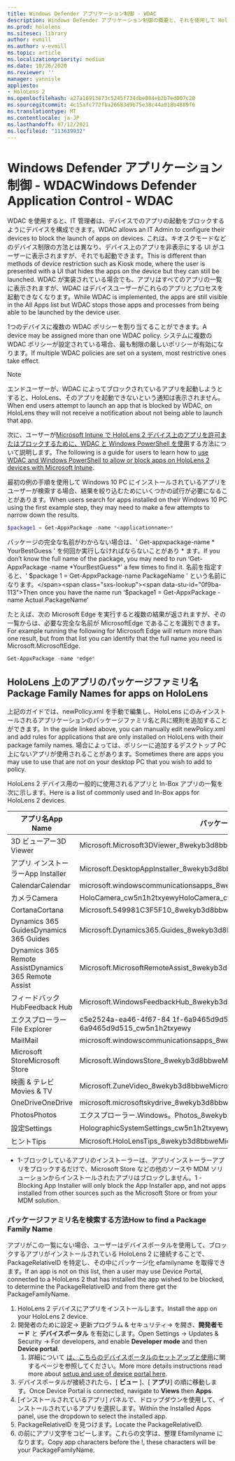 ```yaml
---
title: Windows Defender アプリケーション制御 - WDAC
description: Windows Defender アプリケーション制御の概要と、それを使用して HoloLens mixed reality デバイスを管理する方法について説明します。
ms.prod: hololens
ms.sitesec: library
author: evmill
ms.author: v-evmill
ms.topic: article
ms.localizationpriority: medium
ms.date: 10/26/2020
ms.reviewer: ''
manager: yannisle
appliesto:
- HoloLens 2
ms.openlocfilehash: a27a16913873c5245f734dbe084eb2b7ed007c20
ms.sourcegitcommit: 4c15afc772fba26683d9b75e38c44a018b4889f6
ms.translationtype: MT
ms.contentlocale: ja-JP
ms.lasthandoff: 07/12/2021
ms.locfileid: "113639932"
---
```

# <a name="windows-defender-application-control---wdac"></a><span data-ttu-id="0f9ba-103">Windows Defender アプリケーション制御 - WDAC</span><span class="sxs-lookup"><span data-stu-id="0f9ba-103">Windows Defender Application Control - WDAC</span></span>

<span data-ttu-id="0f9ba-104">WDAC を使用すると、IT 管理者は、デバイスでのアプリの起動をブロックするようにデバイスを構成できます。</span><span class="sxs-lookup"><span data-stu-id="0f9ba-104">WDAC allows an IT Admin to configure their devices to block the launch of apps on devices.</span></span> <span data-ttu-id="0f9ba-105">これは、キオスクモードなどのデバイス制限の方法とは異なり、デバイス上のアプリを非表示にする UI がユーザーに表示されますが、それでも起動できます。</span><span class="sxs-lookup"><span data-stu-id="0f9ba-105">This is different than methods of device restriction such as Kiosk mode, where  the user is presented with a UI that hides the apps on the device but they can still be launched.</span></span> <span data-ttu-id="0f9ba-106">WDAC が実装されている場合でも、アプリはすべてのアプリの一覧に表示されますが、WDAC はデバイスユーザーがこれらのアプリとプロセスを起動できなくなります。</span><span class="sxs-lookup"><span data-stu-id="0f9ba-106">While WDAC is implemented, the apps are still visible in the All Apps list but WDAC stops those apps and processes from being able to be launched by the device user.</span></span>

<span data-ttu-id="0f9ba-107">1つのデバイスに複数の WDAC ポリシーを割り当てることができます。</span><span class="sxs-lookup"><span data-stu-id="0f9ba-107">A device may be assigned more than one WDAC policy.</span></span> <span data-ttu-id="0f9ba-108">システムに複数の WDAC ポリシーが設定されている場合、最も制限の厳しいポリシーが有効になります。</span><span class="sxs-lookup"><span data-stu-id="0f9ba-108">If multiple WDAC policies are set on a system, most restrictive ones take effect.</span></span> 

> [!NOTE]
> <span data-ttu-id="0f9ba-109">エンドユーザーが、WDAC によってブロックされているアプリを起動しようとすると、HoloLens、そのアプリを起動できないという通知は表示されません。</span><span class="sxs-lookup"><span data-stu-id="0f9ba-109">When end users attempt to launch an app that is blocked by WDAC, on HoloLens they will not receive a notification about not being able to launch that app.</span></span>

<span data-ttu-id="0f9ba-110">次に、ユーザーが[Microsoft Intune で HoloLens 2 デバイス上のアプリを許可またはブロックするために、WDAC と Windows PowerShell を使用](/mem/intune/configuration/custom-profile-hololens)する方法について説明します。</span><span class="sxs-lookup"><span data-stu-id="0f9ba-110">The following is a guide for users to learn how to [use WDAC and Windows PowerShell to allow or block apps on HoloLens 2 devices with Microsoft Intune](/mem/intune/configuration/custom-profile-hololens).</span></span>

<span data-ttu-id="0f9ba-111">最初の例の手順を使用して Windows 10 PC にインストールされているアプリをユーザーが検索する場合、結果を絞り込むためにいくつかの試行が必要になることがあります。</span><span class="sxs-lookup"><span data-stu-id="0f9ba-111">When users search for apps installed on their Windows 10 PC using the first example step, they may need to make a few attempts to narrow down the results.</span></span>

```powershell
$package1 = Get-AppxPackage -name *<applicationname>*
``` 

<span data-ttu-id="0f9ba-112">パッケージの完全な名前がわからない場合は、' Get-appxpackage-name \* YourBestGuess ' を何回か実行しなければならないことがあり \* ます。</span><span class="sxs-lookup"><span data-stu-id="0f9ba-112">If you don’t know the full name of the package, you may need to run ‘Get-AppxPackage -name \*YourBestGuess\*’ a few times to find it.</span></span> <span data-ttu-id="0f9ba-113">名前を指定すると、' $package 1 = Get-AppxPackage-name PackageName ' という名前になります。</span><span class="sxs-lookup"><span data-stu-id="0f9ba-113">Then once you have the name run ‘$package1 = Get-AppxPackage -name Actual.PackageName‘</span></span>

<span data-ttu-id="0f9ba-114">たとえば、次の Microsoft Edge を実行すると複数の結果が返されますが、その一覧からは、必要な完全な名前が MicrosoftEdge であることを識別できます。</span><span class="sxs-lookup"><span data-stu-id="0f9ba-114">For example running the following for Microsoft Edge will return more than one result, but from that list you can identify that the full name you need is Microsoft.MicrosoftEdge.</span></span>

```powershell
Get-AppxPackage -name *edge*
``` 

## <a name="package-family-names-for-apps-on-hololens"></a><span data-ttu-id="0f9ba-115">HoloLens 上のアプリのパッケージファミリ名</span><span class="sxs-lookup"><span data-stu-id="0f9ba-115">Package Family Names for apps on HoloLens</span></span>

<span data-ttu-id="0f9ba-116">上記のガイドでは、newPolicy.xml を手動で編集し、HoloLens にのみインストールされるアプリケーションのパッケージファミリ名と共に規則を追加することができます。</span><span class="sxs-lookup"><span data-stu-id="0f9ba-116">In the guide linked above, you can manually edit newPolicy.xml and add rules for applications that are only installed on HoloLens with their package family names.</span></span> <span data-ttu-id="0f9ba-117">場合によっては、ポリシーに追加するデスクトップ PC 上にないアプリが使用されることがあります。</span><span class="sxs-lookup"><span data-stu-id="0f9ba-117">Sometimes there are apps you may use to use that are not on your desktop PC that you wish to add to policy.</span></span>

<span data-ttu-id="0f9ba-118">HoloLens 2 デバイス用の一般的に使用されるアプリと In-Box アプリの一覧を次に示します。</span><span class="sxs-lookup"><span data-stu-id="0f9ba-118">Here is a list of commonly used and In-Box apps for HoloLens 2 devices.</span></span>

| <span data-ttu-id="0f9ba-119">アプリ名</span><span class="sxs-lookup"><span data-stu-id="0f9ba-119">App Name</span></span>                   | <span data-ttu-id="0f9ba-120">パッケージ ファミリ名</span><span class="sxs-lookup"><span data-stu-id="0f9ba-120">Package Family Name</span></span>                                |
|----------------------------|----------------------------------------------------|
| <span data-ttu-id="0f9ba-121">3D ビューアー</span><span class="sxs-lookup"><span data-stu-id="0f9ba-121">3D Viewer</span></span>                  | <span data-ttu-id="0f9ba-122">Microsoft.Microsoft3DViewer_8wekyb3d8bbwe</span><span class="sxs-lookup"><span data-stu-id="0f9ba-122">Microsoft.Microsoft3DViewer_8wekyb3d8bbwe</span></span>          |
| <span data-ttu-id="0f9ba-123">アプリ インストーラー</span><span class="sxs-lookup"><span data-stu-id="0f9ba-123">App Installer</span></span>              | <span data-ttu-id="0f9ba-124">Microsoft.DesktopAppInstaller_8wekyb3d8bbwe <sup>1</sup></span><span class="sxs-lookup"><span data-stu-id="0f9ba-124">Microsoft.DesktopAppInstaller_8wekyb3d8bbwe <sup>1</sup></span></span>         |
| <span data-ttu-id="0f9ba-125">Calendar</span><span class="sxs-lookup"><span data-stu-id="0f9ba-125">Calendar</span></span>                   | <span data-ttu-id="0f9ba-126">microsoft.windowscommunicationsapps_8wekyb3d8bbwe</span><span class="sxs-lookup"><span data-stu-id="0f9ba-126">microsoft.windowscommunicationsapps_8wekyb3d8bbwe</span></span>  |
| <span data-ttu-id="0f9ba-127">カメラ</span><span class="sxs-lookup"><span data-stu-id="0f9ba-127">Camera</span></span>                     | <span data-ttu-id="0f9ba-128">HoloCamera_cw5n1h2txyewy</span><span class="sxs-lookup"><span data-stu-id="0f9ba-128">HoloCamera_cw5n1h2txyewy</span></span>                           |
| <span data-ttu-id="0f9ba-129">Cortana</span><span class="sxs-lookup"><span data-stu-id="0f9ba-129">Cortana</span></span>                    | <span data-ttu-id="0f9ba-130">Microsoft.549981C3F5F10_8wekyb3d8bbwe</span><span class="sxs-lookup"><span data-stu-id="0f9ba-130">Microsoft.549981C3F5F10_8wekyb3d8bbwe</span></span>              |
| <span data-ttu-id="0f9ba-131">Dynamics 365 Guides</span><span class="sxs-lookup"><span data-stu-id="0f9ba-131">Dynamics 365 Guides</span></span>        | <span data-ttu-id="0f9ba-132">Microsoft.Dynamics365.Guides_8wekyb3d8bbwe</span><span class="sxs-lookup"><span data-stu-id="0f9ba-132">Microsoft.Dynamics365.Guides_8wekyb3d8bbwe</span></span>         |
| <span data-ttu-id="0f9ba-133">Dynamics 365 Remote Assist</span><span class="sxs-lookup"><span data-stu-id="0f9ba-133">Dynamics 365 Remote Assist</span></span> | <span data-ttu-id="0f9ba-134">Microsoft.MicrosoftRemoteAssist_8wekyb3d8bbwe</span><span class="sxs-lookup"><span data-stu-id="0f9ba-134">Microsoft.MicrosoftRemoteAssist_8wekyb3d8bbwe</span></span>      |
| <span data-ttu-id="0f9ba-135">フィードバック Hub</span><span class="sxs-lookup"><span data-stu-id="0f9ba-135">Feedback Hub</span></span>               | <span data-ttu-id="0f9ba-136">Microsoft.WindowsFeedbackHub_8wekyb3d8bbwe</span><span class="sxs-lookup"><span data-stu-id="0f9ba-136">Microsoft.WindowsFeedbackHub_8wekyb3d8bbwe</span></span>         |
| <span data-ttu-id="0f9ba-137">エクスプローラー</span><span class="sxs-lookup"><span data-stu-id="0f9ba-137">File Explorer</span></span>              | <span data-ttu-id="0f9ba-138">c5e2524a-ea46-4f67-84 1f-6a9465d9d515_cw5n1h2txyewy</span><span class="sxs-lookup"><span data-stu-id="0f9ba-138">c5e2524a-ea46-4f67-841f-6a9465d9d515_cw5n1h2txyewy</span></span> |
| <span data-ttu-id="0f9ba-139">Mail</span><span class="sxs-lookup"><span data-stu-id="0f9ba-139">Mail</span></span>                       | <span data-ttu-id="0f9ba-140">microsoft.windowscommunicationsapps_8wekyb3d8bbwe</span><span class="sxs-lookup"><span data-stu-id="0f9ba-140">microsoft.windowscommunicationsapps_8wekyb3d8bbwe</span></span>  |
| <span data-ttu-id="0f9ba-141">Microsoft Store</span><span class="sxs-lookup"><span data-stu-id="0f9ba-141">Microsoft Store</span></span>            | <span data-ttu-id="0f9ba-142">Microsoft.WindowsStore_8wekyb3d8bbwe</span><span class="sxs-lookup"><span data-stu-id="0f9ba-142">Microsoft.WindowsStore_8wekyb3d8bbwe</span></span>               |
| <span data-ttu-id="0f9ba-143">映画 & テレビ</span><span class="sxs-lookup"><span data-stu-id="0f9ba-143">Movies & TV</span></span>                | <span data-ttu-id="0f9ba-144">Microsoft.ZuneVideo_8wekyb3d8bbwe</span><span class="sxs-lookup"><span data-stu-id="0f9ba-144">Microsoft.ZuneVideo_8wekyb3d8bbwe</span></span>                  |
| <span data-ttu-id="0f9ba-145">OneDrive</span><span class="sxs-lookup"><span data-stu-id="0f9ba-145">OneDrive</span></span>                   | <span data-ttu-id="0f9ba-146">microsoft.microsoftskydrive_8wekyb3d8bbwe</span><span class="sxs-lookup"><span data-stu-id="0f9ba-146">microsoft.microsoftskydrive_8wekyb3d8bbwe</span></span>          |
| <span data-ttu-id="0f9ba-147">Photos</span><span class="sxs-lookup"><span data-stu-id="0f9ba-147">Photos</span></span>                     | <span data-ttu-id="0f9ba-148">エクスプローラー.Windows。Photos_8wekyb3d8bbwe</span><span class="sxs-lookup"><span data-stu-id="0f9ba-148">Microsoft.Windows.Photos_8wekyb3d8bbwe</span></span>             |
| <span data-ttu-id="0f9ba-149">設定</span><span class="sxs-lookup"><span data-stu-id="0f9ba-149">Settings</span></span>                   | <span data-ttu-id="0f9ba-150">HolographicSystemSettings_cw5n1h2txyewy</span><span class="sxs-lookup"><span data-stu-id="0f9ba-150">HolographicSystemSettings_cw5n1h2txyewy</span></span>            |
| <span data-ttu-id="0f9ba-151">ヒント</span><span class="sxs-lookup"><span data-stu-id="0f9ba-151">Tips</span></span>                       | <span data-ttu-id="0f9ba-152">Microsoft.HoloLensTips_8wekyb3d8bbwe</span><span class="sxs-lookup"><span data-stu-id="0f9ba-152">Microsoft.HoloLensTips_8wekyb3d8bbwe</span></span>               |

- <span data-ttu-id="0f9ba-153">1-ブロックしているアプリのインストーラーは、アプリインストーラーアプリをブロックするだけで、Microsoft Store などの他のソースや MDM ソリューションからインストールされたアプリはブロックしません。</span><span class="sxs-lookup"><span data-stu-id="0f9ba-153">1 - Blocking App Installer will only block the App Installer app, and not apps installed from other sources such as the Microsoft Store or from your MDM solution.</span></span>

### <a name="how-to-find-a-package-family-name"></a><span data-ttu-id="0f9ba-154">パッケージファミリ名を検索する方法</span><span class="sxs-lookup"><span data-stu-id="0f9ba-154">How to find a Package Family Name</span></span>

<span data-ttu-id="0f9ba-155">アプリがこの一覧にない場合、ユーザーはデバイスポータルを使用して、ブロックするアプリがインストールされている HoloLens 2 に接続することで、PackageRelativeID を特定し、その中にパッケージ化 efamilyname を取得できます。</span><span class="sxs-lookup"><span data-stu-id="0f9ba-155">If an app is not on this list, then a user may use Device Portal, connected to a HoloLens 2 that has installed the app wished to be blocked, to determine the PackageRelativeID and from there get the PackageFamilyName.</span></span>

1. <span data-ttu-id="0f9ba-156">HoloLens 2 デバイスにアプリをインストールします。</span><span class="sxs-lookup"><span data-stu-id="0f9ba-156">Install the app on your HoloLens 2 device.</span></span> 
1. <span data-ttu-id="0f9ba-157">開発者のために設定-> 更新プログラム & セキュリティ-> を開き、**開発者モード** と **デバイスポータル** を有効にします。</span><span class="sxs-lookup"><span data-stu-id="0f9ba-157">Open Settings -> Updates & Security -> For developers, and enable **Developer mode** and then **Device portal**.</span></span> 
    1. <span data-ttu-id="0f9ba-158">詳細について [は、こちらのデバイスポータルのセットアップと使用](/windows/mixed-reality/develop/platform-capabilities-and-apis/using-the-windows-device-portal)に関するページを参照してください。</span><span class="sxs-lookup"><span data-stu-id="0f9ba-158">More more details instructions read more about [setup and use of device portal here](/windows/mixed-reality/develop/platform-capabilities-and-apis/using-the-windows-device-portal).</span></span>
1. <span data-ttu-id="0f9ba-159">デバイスポータルが接続されたら、[ **ビュー** ]、[ **アプリ**] の順に移動します。</span><span class="sxs-lookup"><span data-stu-id="0f9ba-159">Once Device Portal is connected, navigate to **Views** then **Apps**.</span></span> 
1. <span data-ttu-id="0f9ba-160">[インストールされているアプリ] パネルで、ドロップダウンを使用して、インストールされているアプリを選択します。</span><span class="sxs-lookup"><span data-stu-id="0f9ba-160">Within the Installed Apps panel, use the dropdown to select the installed app.</span></span> 
1. <span data-ttu-id="0f9ba-161">PackageRelativeID を見つけます。</span><span class="sxs-lookup"><span data-stu-id="0f9ba-161">Locate the PackageRelativeID.</span></span> 
1. <span data-ttu-id="0f9ba-162">の前にアプリ文字をコピーします。これらの文字は、整理 Efamilyname になります。</span><span class="sxs-lookup"><span data-stu-id="0f9ba-162">Copy app characters before the !, these characters will be your PackageFamilyName.</span></span>


